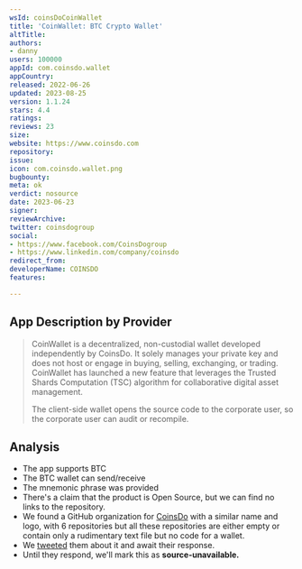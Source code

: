 ```yaml
---
wsId: coinsDoCoinWallet
title: 'CoinWallet: BTC Crypto Wallet'
altTitle: 
authors:
- danny
users: 100000
appId: com.coinsdo.wallet
appCountry: 
released: 2022-06-26
updated: 2023-08-25
version: 1.1.24
stars: 4.4
ratings: 
reviews: 23
size: 
website: https://www.coinsdo.com
repository: 
issue: 
icon: com.coinsdo.wallet.png
bugbounty: 
meta: ok
verdict: nosource
date: 2023-06-23
signer: 
reviewArchive: 
twitter: coinsdogroup
social:
- https://www.facebook.com/CoinsDogroup
- https://www.linkedin.com/company/coinsdo
redirect_from: 
developerName: COINSDO
features: 

---
```


## App Description by Provider 

> CoinWallet is a decentralized, non-custodial wallet developed independently by CoinsDo. It solely manages your private key and does not host or engage in buying, selling, exchanging, or trading. CoinWallet has launched a new feature that leverages the Trusted Shards Computation (TSC) algorithm for collaborative digital asset management.
>
> The client-side wallet opens the source code to the corporate user, so the corporate user can audit or recompile.

## Analysis 

- The app supports BTC 
- The BTC wallet can send/receive 
- The mnemonic phrase was provided
- There's a claim that the product is Open Source, but we can find no links to the repository.
- We found a GitHub organization for [CoinsDo](https://github.com/CoinsDo) with a similar name and logo, with 6 repositories but all these repositories are either empty or contain only a rudimentary text file but no code for a wallet.
- We [tweeted](https://twitter.com/BitcoinWalletz/status/1672082520949522432) them about it and await their response.
- Until they respond, we'll mark this as **source-unavailable.**